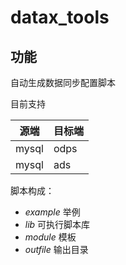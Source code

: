 # datax_tools

## 功能

自动生成数据同步配置脚本

目前支持

| 源端  | 目标端 |
| ----- | ------ |
| mysql | odps   |
| mysql | ads    |

脚本构成：

* *example* 举例
*  *lib* 可执行脚本库
*   *module* 模板
*  *outfile* 输出目录

